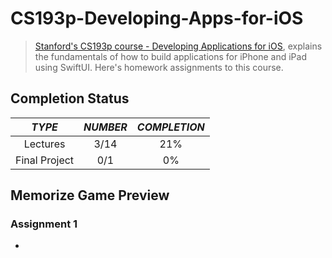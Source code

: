 # CS193p-Developing-Apps-for-iOS
 
> [Stanford's CS193p course - Developing Applications for iOS](https://cs193p.sites.stanford.edu/), explains the fundamentals of how to build applications for iPhone and iPad using SwiftUI. Here's homework assignments to this course.


## Completion Status
| _TYPE_ | _NUMBER_ | _COMPLETION_ |
| :-: | :-: | :-: |
| Lectures | 3/14 | 21% |
| Final Project | 0/1 | 0% |

## Memorize Game Preview

###  Assignment 1
* 
